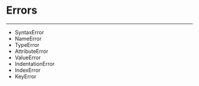 # Errors
------------------------------------------------------------------------------------
* SyntaxError
* NameError
* TypeError
* AttributeError
* ValueError
* IndentationError
* IndexError
* KeyError
